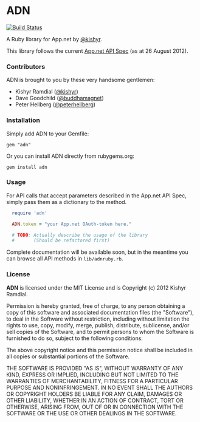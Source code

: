 ADN
===

[![Build Status](https://secure.travis-ci.org/kishyr/ADNRuby.png)](http://travis-ci.org/kishyr/ADNRuby)

A Ruby library for App.net by [@kishyr](https://alpha.app.net/kishyr). 

This library follows the current [App.net API Spec](https://github.com/appdotnet/api-spec) (as at 26 August 2012).  

### Contributors

ADN is brought to you by these very handsome gentlemen:

* Kishyr Ramdial ([@kishyr](https://alpha.app.net/kishyr))
* Dave Goodchild ([@buddhamagnet](https://alpha.app.net/buddhamagnet))
* Peter Hellberg ([@peterhellberg](https://alpha.app.net/peterhellberg))

### Installation

Simply add ADN to your Gemfile:

`gem "adn"`

Or you can install ADN directly from rubygems.org:

`gem install adn`

### Usage
For API calls that accept parameters described in the App.net API Spec, simply pass them as a dictionary to the method.  

```ruby
  require 'adn'

  ADN.token = "your App.net OAuth-token here."

  # TODO: Actually describe the usage of the library
  #       (Should be refactored first)
```

Complete documentation will be available soon, but in the meantime you can browse all API methods in `lib/adnruby.rb`.

### License

**ADN** is licensed under the MIT License and is Copyright (c) 2012 Kishyr Ramdial.  

Permission is hereby granted, free of charge, to any person obtaining a copy of this software and associated documentation files (the "Software"), to deal in the Software without restriction, including without limitation the rights to use, copy, modify, merge, publish, distribute, sublicense, and/or sell copies of the Software, and to permit persons to whom the Software is furnished to do so, subject to the following conditions:

The above copyright notice and this permission notice shall be included in all copies or substantial portions of the Software.

THE SOFTWARE IS PROVIDED "AS IS", WITHOUT WARRANTY OF ANY KIND, EXPRESS OR IMPLIED, INCLUDING BUT NOT LIMITED TO THE WARRANTIES OF MERCHANTABILITY, FITNESS FOR A PARTICULAR PURPOSE AND NONINFRINGEMENT. IN NO EVENT SHALL THE AUTHORS OR COPYRIGHT HOLDERS BE LIABLE FOR ANY CLAIM, DAMAGES OR OTHER LIABILITY, WHETHER IN AN ACTION OF CONTRACT, TORT OR OTHERWISE, ARISING FROM, OUT OF OR IN CONNECTION WITH THE SOFTWARE OR THE USE OR OTHER DEALINGS IN THE SOFTWARE.

